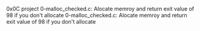 0x0C project
0-malloc_checked.c: Alocate memroy and return exit value of 98 if you don't allocate
0-malloc_checked.c: Alocate memroy and return exit value of 98 if you don't allocate

